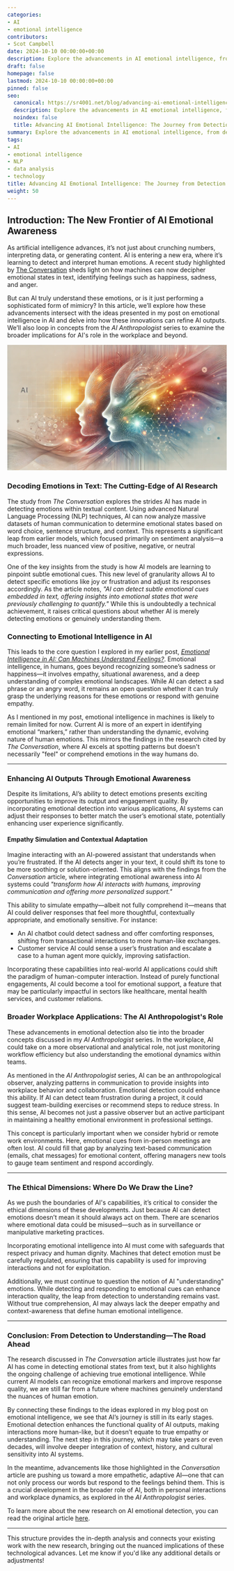 ```yaml
---
categories:
- AI
- emotional intelligence
contributors:
- Scot Campbell
date: 2024-10-10 00:00:00+00:00
description: Explore the advancements in AI emotional intelligence, from detection to understanding, and its implications for the future.
draft: false
homepage: false
lastmod: 2024-10-10 00:00:00+00:00
pinned: false
seo:
  canonical: https://sr4001.net/blog/advancing-ai-emotional-intelligence/
  description: Explore the advancements in AI emotional intelligence, from detection to understanding, and its implications for the future.
  noindex: false
  title: Advancing AI Emotional Intelligence: The Journey from Detection to Understanding
summary: Explore the advancements in AI emotional intelligence, from detection to understanding, and its implications for the future.
tags:
- AI
- emotional intelligence
- NLP
- data analysis
- technology
title: Advancing AI Emotional Intelligence: The Journey from Detection to Understanding
weight: 50
---
```


## Introduction: The New Frontier of AI Emotional Awareness

As artificial intelligence advances, it’s not just about crunching numbers, interpreting data, or generating content. AI is entering a new era, where it’s learning to detect and interpret human emotions. A recent study highlighted by [The Conversation](https://theconversation.com/happy-sad-or-angry-ai-can-detect-emotions-in-text-according-to-new-research-239376) sheds light on how machines can now decipher emotional states in text, identifying feelings such as happiness, sadness, and anger.

<!--more-->

But can AI truly understand these emotions, or is it just performing a sophisticated form of mimicry? In this article, we’ll explore how these advancements intersect with the ideas presented in my post on emotional intelligence in AI and delve into how these innovations can refine AI outputs. We’ll also loop in concepts from the *AI Anthropologist* series to examine the broader implications for AI's role in the workplace and beyond.

!["AI is learning to emulate emotional intelligence"](./aiemotinalint.webp)

### Decoding Emotions in Text: The Cutting-Edge of AI Research

The study from *The Conversation* explores the strides AI has made in detecting emotions within textual content. Using advanced Natural Language Processing (NLP) techniques, AI can now analyze massive datasets of human communication to determine emotional states based on word choice, sentence structure, and context. This represents a significant leap from earlier models, which focused primarily on sentiment analysis—a much broader, less nuanced view of positive, negative, or neutral expressions.

One of the key insights from the study is how AI models are learning to pinpoint subtle emotional cues. This new level of granularity allows AI to detect specific emotions like joy or frustration and adjust its responses accordingly. As the article notes, *"AI can detect subtle emotional cues embedded in text, offering insights into emotional states that were previously challenging to quantify."* While this is undoubtedly a technical achievement, it raises critical questions about whether AI is merely detecting emotions or genuinely understanding them.

### Connecting to Emotional Intelligence in AI

This leads to the core question I explored in my earlier post, *[Emotional Intelligence in AI: Can Machines Understand Feelings?](https://sr4001.net/blog/emotional-intelligence-in-ai-can-machines-understand-feelings/)*. Emotional intelligence, in humans, goes beyond recognizing someone’s sadness or happiness—it involves empathy, situational awareness, and a deep understanding of complex emotional landscapes. While AI can detect a sad phrase or an angry word, it remains an open question whether it can truly grasp the underlying reasons for these emotions or respond with genuine empathy.

As I mentioned in my post, emotional intelligence in machines is likely to remain limited for now. Current AI is more of an expert in identifying emotional “markers,” rather than understanding the dynamic, evolving nature of human emotions. This mirrors the findings in the research cited by *The Conversation*, where AI excels at spotting patterns but doesn't necessarily "feel" or comprehend emotions in the way humans do.

---

### Enhancing AI Outputs Through Emotional Awareness

Despite its limitations, AI’s ability to detect emotions presents exciting opportunities to improve its output and engagement quality. By incorporating emotional detection into various applications, AI systems can adjust their responses to better match the user’s emotional state, potentially enhancing user experience significantly.

#### Empathy Simulation and Contextual Adaptation

Imagine interacting with an AI-powered assistant that understands when you’re frustrated. If the AI detects anger in your text, it could shift its tone to be more soothing or solution-oriented. This aligns with the findings from the *Conversation* article, where integrating emotional awareness into AI systems could *"transform how AI interacts with humans, improving communication and offering more personalized support."*

This ability to simulate empathy—albeit not fully comprehend it—means that AI could deliver responses that feel more thoughtful, contextually appropriate, and emotionally sensitive. For instance:

- An AI chatbot could detect sadness and offer comforting responses, shifting from transactional interactions to more human-like exchanges.
- Customer service AI could sense a user’s frustration and escalate a case to a human agent more quickly, improving satisfaction.

Incorporating these capabilities into real-world AI applications could shift the paradigm of human-computer interaction. Instead of purely functional engagements, AI could become a tool for emotional support, a feature that may be particularly impactful in sectors like healthcare, mental health services, and customer relations.

### Broader Workplace Applications: The AI Anthropologist's Role

These advancements in emotional detection also tie into the broader concepts discussed in my *AI Anthropologist* series. In the workplace, AI could take on a more observational and analytical role, not just monitoring workflow efficiency but also understanding the emotional dynamics within teams.

As mentioned in the *AI Anthropologist* series, AI can be an anthropological observer, analyzing patterns in communication to provide insights into workplace behavior and collaboration. Emotional detection could enhance this ability. If AI can detect team frustration during a project, it could suggest team-building exercises or recommend steps to reduce stress. In this sense, AI becomes not just a passive observer but an active participant in maintaining a healthy emotional environment in professional settings.

This concept is particularly important when we consider hybrid or remote work environments. Here, emotional cues from in-person meetings are often lost. AI could fill that gap by analyzing text-based communication (emails, chat messages) for emotional content, offering managers new tools to gauge team sentiment and respond accordingly.

---

### The Ethical Dimensions: Where Do We Draw the Line?

As we push the boundaries of AI's capabilities, it’s critical to consider the ethical dimensions of these developments. Just because AI can detect emotions doesn’t mean it should always act on them. There are scenarios where emotional data could be misused—such as in surveillance or manipulative marketing practices.

Incorporating emotional intelligence into AI must come with safeguards that respect privacy and human dignity. Machines that detect emotion must be carefully regulated, ensuring that this capability is used for improving interactions and not for exploitation.

Additionally, we must continue to question the notion of AI "understanding" emotions. While detecting and responding to emotional cues can enhance interaction quality, the leap from detection to understanding remains vast. Without true comprehension, AI may always lack the deeper empathy and context-awareness that define human emotional intelligence.

---

### Conclusion: From Detection to Understanding—The Road Ahead

The research discussed in *The Conversation* article illustrates just how far AI has come in detecting emotional states from text, but it also highlights the ongoing challenge of achieving true emotional intelligence. While current AI models can recognize emotional markers and improve response quality, we are still far from a future where machines genuinely understand the nuances of human emotion.

By connecting these findings to the ideas explored in my blog post on emotional intelligence, we see that AI’s journey is still in its early stages. Emotional detection enhances the functional quality of AI outputs, making interactions more human-like, but it doesn’t equate to true empathy or understanding. The next step in this journey, which may take years or even decades, will involve deeper integration of context, history, and cultural sensitivity into AI systems.

In the meantime, advancements like those highlighted in the *Conversation* article are pushing us toward a more empathetic, adaptive AI—one that can not only process our words but respond to the feelings behind them. This is a crucial development in the broader role of AI, both in personal interactions and workplace dynamics, as explored in the *AI Anthropologist* series.

To learn more about the new research on AI emotional detection, you can read the original article [here](https://theconversation.com/happy-sad-or-angry-ai-can-detect-emotions-in-text-according-to-new-research-239376).

---

This structure provides the in-depth analysis and connects your existing work with the new research, bringing out the nuanced implications of these technological advances. Let me know if you'd like any additional details or adjustments!
